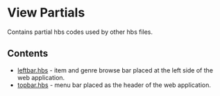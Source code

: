 # View Partials 
Contains partial hbs codes used by other hbs files.

## Contents
- [leftbar.hbs](./leftbar.hbs) - item and genre browse bar placed at the left side of the web application.
- [topbar.hbs](./topbar.hbs) - menu bar placed as the header of the web application.
